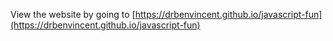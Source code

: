 View the website by going to [https://drbenvincent.github.io/javascript-fun](https://drbenvincent.github.io/javascript-fun)